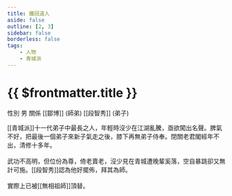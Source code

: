 ```yaml
---
title: 鐵冠道人
aside: false
outline: [2, 3]
sidebar: false
borderless: false
tags:
    - 人物
    - 青城派
---
```


# {{ $frontmatter.title }}

<ChTabs position="bottom">
	<ChTab title="鐵冠道人">
		<Ch src='/images/characters/special212/normal.webp' position='right'/>
		<ChName nameZh='鐵冠道人' nameEn='Tie Guan Daoren' position='right' />
		<ChTable>
			<ChTr>
				<ChTd isTitle=true>
					性別
				</ChTd>
				<ChTd>
					男
				</ChTd>
			</ChTr>
			<ChTr>
				<ChTd isTitle=true position='center'>
					關係
				</ChTd>
			</ChTr>
			<ChTr>
				<ChTd position='center'>
					[[鄒博]] (師弟)
				</ChTd>
			</ChTr>
			<ChTr>
				<ChTd position='center'>
					[[段智秀]] (弟子)
				</ChTd>
			</ChTr>
		</ChTable>
	</ChTab>
</ChTabs>
<br>

[[青城派]]十一代弟子中最長之人，年輕時沒少在江湖亂騰，亟欲闖出名聲。脾氣不好，把最後一個弟子來新子氣走之後，膝下再無弟子侍奉。閉關老君閣經年不出，清修十多年。
<br><br>
武功不高明，但位份為尊，倚老賣老，沒少見在青城遭晚輩奚落，空自暴跳卻又無計可施。[[段智秀]]認為他好擺佈，拜其為師。
<br><br>
實際上已被[[無相祖師]]頂替。